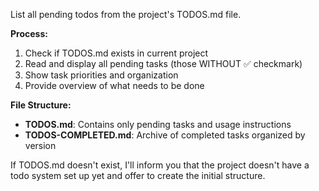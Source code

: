 List all pending todos from the project's TODOS.md file.

**Process:**
1. Check if TODOS.md exists in current project
2. Read and display all pending tasks (those WITHOUT ✅ checkmark)
3. Show task priorities and organization
4. Provide overview of what needs to be done

**File Structure:**
- **TODOS.md**: Contains only pending tasks and usage instructions
- **TODOS-COMPLETED.md**: Archive of completed tasks organized by version

If TODOS.md doesn't exist, I'll inform you that the project doesn't have a todo system set up yet and offer to create the initial structure.